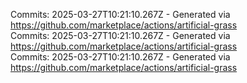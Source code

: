 Commits: 2025-03-27T10:21:10.267Z - Generated via https://github.com/marketplace/actions/artificial-grass
<br>
Commits: 2025-03-27T10:21:10.267Z - Generated via https://github.com/marketplace/actions/artificial-grass
<br>
Commits: 2025-03-27T10:21:10.267Z - Generated via https://github.com/marketplace/actions/artificial-grass
<br>
